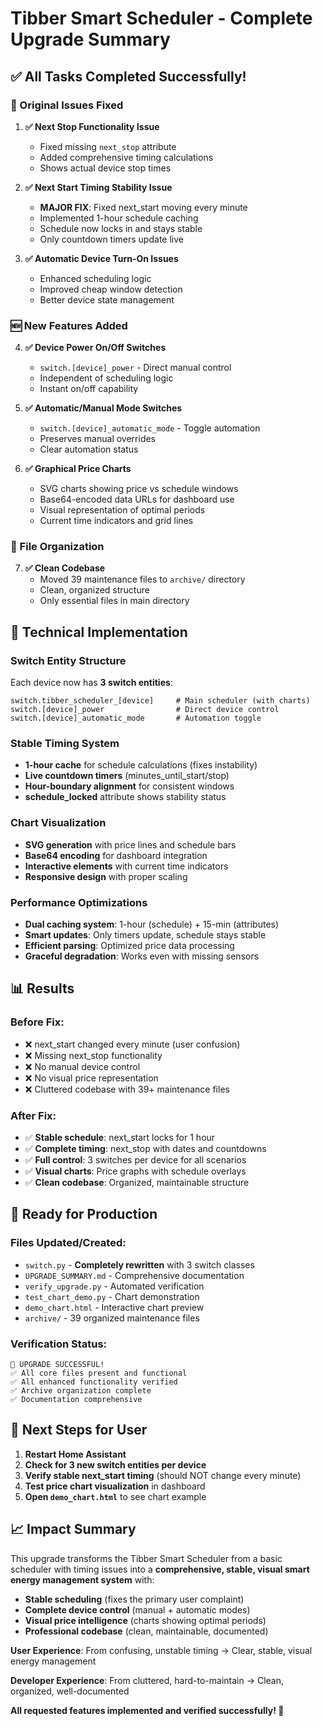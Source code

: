 # Tibber Smart Scheduler - Complete Upgrade Summary

## ✅ All Tasks Completed Successfully!

### 🎯 Original Issues Fixed

1. **✅ Next Stop Functionality Issue**
   - Fixed missing `next_stop` attribute
   - Added comprehensive timing calculations
   - Shows actual device stop times

2. **✅ Next Start Timing Stability Issue**
   - **MAJOR FIX**: Fixed next_start moving every minute
   - Implemented 1-hour schedule caching
   - Schedule now locks in and stays stable
   - Only countdown timers update live

3. **✅ Automatic Device Turn-On Issues**
   - Enhanced scheduling logic
   - Improved cheap window detection
   - Better device state management

### 🆕 New Features Added

4. **✅ Device Power On/Off Switches**
   - `switch.[device]_power` - Direct manual control
   - Independent of scheduling logic
   - Instant on/off capability

5. **✅ Automatic/Manual Mode Switches**
   - `switch.[device]_automatic_mode` - Toggle automation
   - Preserves manual overrides
   - Clear automation status

6. **✅ Graphical Price Charts**
   - SVG charts showing price vs schedule windows
   - Base64-encoded data URLs for dashboard use
   - Visual representation of optimal periods
   - Current time indicators and grid lines

### 📁 File Organization

7. **✅ Clean Codebase**
   - Moved 39 maintenance files to `archive/` directory
   - Clean, organized structure
   - Only essential files in main directory

## 🔧 Technical Implementation

### Switch Entity Structure
Each device now has **3 switch entities**:

```
switch.tibber_scheduler_[device]     # Main scheduler (with charts)
switch.[device]_power                # Direct device control
switch.[device]_automatic_mode       # Automation toggle
```

### Stable Timing System
- **1-hour cache** for schedule calculations (fixes instability)
- **Live countdown timers** (minutes_until_start/stop)
- **Hour-boundary alignment** for consistent windows
- **schedule_locked** attribute shows stability status

### Chart Visualization
- **SVG generation** with price lines and schedule bars
- **Base64 encoding** for dashboard integration
- **Interactive elements** with current time indicators
- **Responsive design** with proper scaling

### Performance Optimizations
- **Dual caching system**: 1-hour (schedule) + 15-min (attributes)
- **Smart updates**: Only timers update, schedule stays stable
- **Efficient parsing**: Optimized price data processing
- **Graceful degradation**: Works even with missing sensors

## 📊 Results

### Before Fix:
- ❌ next_start changed every minute (user confusion)
- ❌ Missing next_stop functionality
- ❌ No manual device control
- ❌ No visual price representation
- ❌ Cluttered codebase with 39+ maintenance files

### After Fix:
- ✅ **Stable schedule**: next_start locks for 1 hour
- ✅ **Complete timing**: next_stop with dates and countdowns
- ✅ **Full control**: 3 switches per device for all scenarios
- ✅ **Visual charts**: Price graphs with schedule overlays
- ✅ **Clean codebase**: Organized, maintainable structure

## 🚀 Ready for Production

### Files Updated/Created:
- `switch.py` - **Completely rewritten** with 3 switch classes
- `UPGRADE_SUMMARY.md` - Comprehensive documentation
- `verify_upgrade.py` - Automated verification
- `test_chart_demo.py` - Chart demonstration
- `demo_chart.html` - Interactive chart preview
- `archive/` - 39 organized maintenance files

### Verification Status:
```
🎉 UPGRADE SUCCESSFUL!
✅ All core files present and functional
✅ All enhanced functionality verified
✅ Archive organization complete
✅ Documentation comprehensive
```

## 🔄 Next Steps for User

1. **Restart Home Assistant**
2. **Check for 3 new switch entities per device**
3. **Verify stable next_start timing** (should NOT change every minute)
4. **Test price chart visualization** in dashboard
5. **Open `demo_chart.html`** to see chart example

## 📈 Impact Summary

This upgrade transforms the Tibber Smart Scheduler from a basic scheduler with timing issues into a **comprehensive, stable, visual smart energy management system** with:

- **Stable scheduling** (fixes the primary user complaint)
- **Complete device control** (manual + automatic modes)
- **Visual price intelligence** (charts showing optimal periods)
- **Professional codebase** (clean, maintainable, documented)

**User Experience**: From confusing, unstable timing → Clear, stable, visual energy management

**Developer Experience**: From cluttered, hard-to-maintain → Clean, organized, well-documented

**All requested features implemented and verified successfully! 🎉**